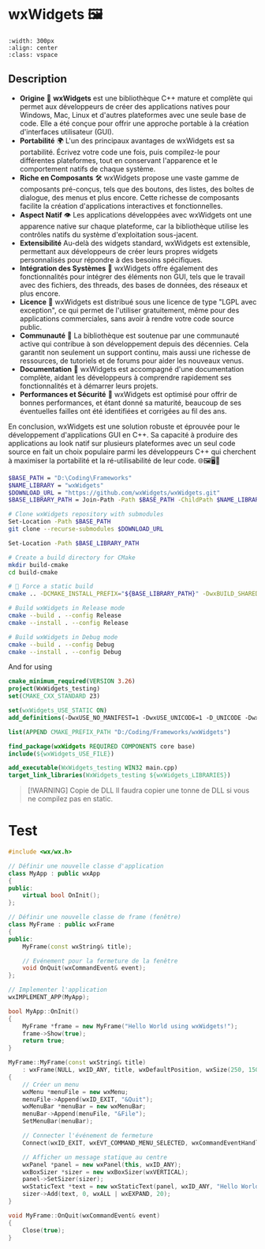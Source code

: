 # wxWidgets 🖼️

```{image} ../../_static/_medias/coding/clion/wxwidgetslogo.png
:width: 300px
:align: center
:class: vspace
```

## Description
- **Origine** 🌱 
	**wxWidgets** est une bibliothèque C++ mature et complète qui permet aux développeurs de créer des applications natives pour Windows, Mac, Linux et d'autres plateformes avec une seule base de code. Elle a été conçue pour offrir une approche portable à la création d'interfaces utilisateur (GUI).
- **Portabilité** 🌍
	L'un des principaux avantages de wxWidgets est sa portabilité. Écrivez votre code une fois, puis compilez-le pour différentes plateformes, tout en conservant l'apparence et le comportement natifs de chaque système.
- **Riche en Composants** 🛠️
    wxWidgets propose une vaste gamme de composants pré-conçus, tels que des boutons, des listes, des boîtes de dialogue, des menus et plus encore. Cette richesse de composants facilite la création d'applications interactives et fonctionnelles.
- **Aspect Natif** 👁️
    Les applications développées avec wxWidgets ont une apparence native sur chaque plateforme, car la bibliothèque utilise les contrôles natifs du système d'exploitation sous-jacent.
- **Extensibilité** 
    Au-delà des widgets standard, wxWidgets est extensible, permettant aux développeurs de créer leurs propres widgets personnalisés pour répondre à des besoins spécifiques.
- **Intégration des Systèmes** 🔄
    wxWidgets offre également des fonctionnalités pour intégrer des éléments non GUI, tels que le travail avec des fichiers, des threads, des bases de données, des réseaux et plus encore.
- **Licence** 📜
    wxWidgets est distribué sous une licence de type "LGPL avec exception", ce qui permet de l'utiliser gratuitement, même pour des applications commerciales, sans avoir à rendre votre code source public.
- **Communauté** 💬
    La bibliothèque est soutenue par une communauté active qui contribue à son développement depuis des décennies. Cela garantit non seulement un support continu, mais aussi une richesse de ressources, de tutoriels et de forums pour aider les nouveaux venus.
- **Documentation** 📖
    wxWidgets est accompagné d'une documentation complète, aidant les développeurs à comprendre rapidement ses fonctionnalités et à démarrer leurs projets.
- **Performances et Sécurité** 🔐
    wxWidgets est optimisé pour offrir de bonnes performances, et étant donné sa maturité, beaucoup de ses éventuelles failles ont été identifiées et corrigées au fil des ans.

En conclusion, wxWidgets est une solution robuste et éprouvée pour le développement d'applications GUI en C++. Sa capacité à produire des applications au look natif sur plusieurs plateformes avec un seul code source en fait un choix populaire parmi les développeurs C++ qui cherchent à maximiser la portabilité et la ré-utilisabilité de leur code. 🌐🖼️🖥️👥

```bash
$BASE_PATH = "D:\Coding\Frameworks"
$NAME_LIBRARY = "wxWidgets"
$DOWNLOAD_URL = "https://github.com/wxWidgets/wxWidgets.git"
$BASE_LIBRARY_PATH = Join-Path -Path $BASE_PATH -ChildPath $NAME_LIBRARY

# Clone wxWidgets repository with submodules
Set-Location -Path $BASE_PATH
git clone --recurse-submodules $DOWNLOAD_URL

Set-Location -Path $BASE_LIBRARY_PATH

# Create a build directory for CMake
mkdir build-cmake
cd build-cmake

# 🔧 Force a static build
cmake .. -DCMAKE_INSTALL_PREFIX="${BASE_LIBRARY_PATH}" -DwxBUILD_SHARED=OFF -DwxUSE_UNICODE=ON

# Build wxWidgets in Release mode
cmake --build . --config Release
cmake --install . --config Release

# Build wxWidgets in Debug mode
cmake --build . --config Debug
cmake --install . --config Debug
```

And for using

```cmake
cmake_minimum_required(VERSION 3.26)
project(WxWidgets_testing)
set(CMAKE_CXX_STANDARD 23)

set(wxWidgets_USE_STATIC ON)
add_definitions(-DwxUSE_NO_MANIFEST=1 -DwxUSE_UNICODE=1 -D_UNICODE -DwxSTATIC_BUILD)

list(APPEND CMAKE_PREFIX_PATH "D:/Coding/Frameworks/wxWidgets")

find_package(wxWidgets REQUIRED COMPONENTS core base)
include(${wxWidgets_USE_FILE})

add_executable(WxWidgets_testing WIN32 main.cpp)
target_link_libraries(WxWidgets_testing ${wxWidgets_LIBRARIES})
```

> [!WARNING] Copie de DLL
> Il faudra copier une tonne de DLL si vous ne compilez pas en static.

# Test
```cpp
#include <wx/wx.h>

// Définir une nouvelle classe d'application
class MyApp : public wxApp
{
public:
    virtual bool OnInit();
};

// Définir une nouvelle classe de frame (fenêtre)
class MyFrame : public wxFrame
{
public:
    MyFrame(const wxString& title);

    // Evénement pour la fermeture de la fenêtre
    void OnQuit(wxCommandEvent& event);
};

// Implementer l'application
wxIMPLEMENT_APP(MyApp);

bool MyApp::OnInit()
{
    MyFrame *frame = new MyFrame("Hello World using wxWidgets!");
    frame->Show(true);
    return true;
}

MyFrame::MyFrame(const wxString& title)
    : wxFrame(NULL, wxID_ANY, title, wxDefaultPosition, wxSize(250, 150))
{
    // Créer un menu
    wxMenu *menuFile = new wxMenu;
    menuFile->Append(wxID_EXIT, "&Quit");
    wxMenuBar *menuBar = new wxMenuBar;
    menuBar->Append(menuFile, "&File");
    SetMenuBar(menuBar);

    // Connecter l'événement de fermeture
    Connect(wxID_EXIT, wxEVT_COMMAND_MENU_SELECTED, wxCommandEventHandler(MyFrame::OnQuit));

    // Afficher un message statique au centre
    wxPanel *panel = new wxPanel(this, wxID_ANY);
    wxBoxSizer *sizer = new wxBoxSizer(wxVERTICAL);
    panel->SetSizer(sizer);
    wxStaticText *text = new wxStaticText(panel, wxID_ANY, "Hello World!", wxDefaultPosition, wxDefaultSize, wxALIGN_CENTER);
    sizer->Add(text, 0, wxALL | wxEXPAND, 20);
}

void MyFrame::OnQuit(wxCommandEvent& event)
{
    Close(true);
}

```